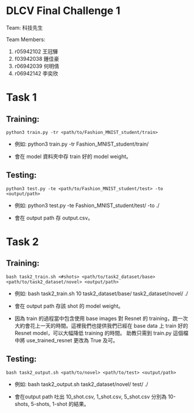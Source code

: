 # DLCV Final Challenge 1

Team: 科技先生

Team Members:

1. r05942102 王冠驊
2. f03942038 鍾佳豪
3. r06942039 何明倩
4. r06942142 李奕欣

# Task 1

## Training:
```
python3 train.py -tr <path/to/Fashion_MNIST_student/train> 
```
- 例如: python3 train.py -tr Fashion_MNIST_student/train/

- 會在 model 資料夾中存 train 好的 model weight。

## Testing:
```
python3 test.py -te <path/to/Fashion_MNIST_student/test> -to <output/path>
```
- 例如: python3 test.py -te Fashion_MNIST_student/test/ -to ./

- 會在 output path 存 output.csv。

# Task 2 

## Training:
```
bash task2_train.sh <#shots> <path/to/task2_dataset/base> <path/to/task2_dataset/novel> <output/path>
```
- 例如: bash task2_train.sh 10 task2_dataset/base/ task2_dataset/novel/ ./

- 會在 output path 存該 shot 的 model weight。

- 因為 train 的過程當中包含使用 base images 對 Resnet 的 training，跑一次大約會花上一天的時間。這裡我們也提供我們已經在 base data 上 train 好的 Resnet model，可以大幅降低 training 的時間。 助教只需到 train.py 這個檔中將 use_trained_resnet 更改為 True 及可。

## Testing:
```
bash task2_output.sh <path/to/novel> <path/to/test> <output/path>
```
- 例如: bash task2_output.sh task2_dataset/novel/ test/ ./

- 會在output path 吐出 10_shot.csv, 1_shot.csv, 5_shot.csv 分別為 10-shots, 5-shots, 1-shot 的結果。
